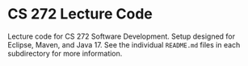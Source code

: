 # CS 272 Lecture Code

Lecture code for CS 272 Software Development. Setup designed for Eclipse, Maven, and Java 17. See the individual `README.md` files in each subdirectory for more information.

